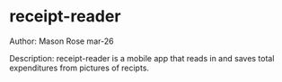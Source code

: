 # receipt-reader

Author: Mason Rose
        mar-26

Description:
  receipt-reader is a mobile app that reads in and saves total expenditures from pictures of recipts.
